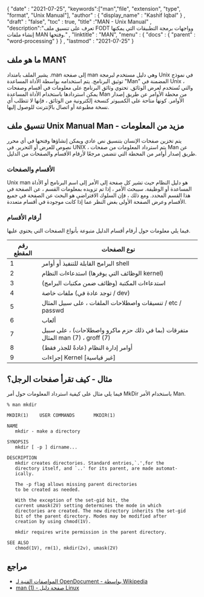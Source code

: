 {
  "date" : "2021-07-25",
  "keywords":["man","file", "extension", "type", "format", "Unix Manual"],
  "author" : {
    "display_name" : "Kashif Iqbal"
} ,
  "draft" : "false",
  "toc" : true,
  "title" :"MAN - Unix Manual" ,
  "description":"تعرف على تنسيق ملف FODT وواجهات برمجة التطبيقات التي يمكنها إنشاء ملفات MAN وفتحها." ,
  "linktitle" : "MAN",
  "menu" : {
    "docs" : {
      "parent" : "word-processing"
}
} ,
  "lastmod" : "2021-07-25"
}

## ما هو ملف MAN؟

يشير الملف بامتداد .man إلى صفحة man وهي دليل مستخدم لبرمجة Unix في نموذج توثيق البرنامج. يتم استخدامه بواسطة الأداة المساعدة "Man" المضمنة في Unix ، والتي تُستخدم لعرض الوثائق. تحتوي وثائق البرنامج على معلومات في أقسام وصفحات يمكن استردادها باستخدام الأداة المساعدة Man من محطة الأوامر عن طريق إصدار الأوامر. كونها متاحة على الكمبيوتر كنسخة إلكترونية من الوثائق ، فإنها لا تتطلب أي نسخة مطبوعة أو اتصال بالإنترنت للوصول إليها.

## تنسيق ملف Unix Manual Man - مزيد من المعلومات

يتم تخزين صفحات الإنسان بتنسيق نص عادي ويمكن إنشاؤها وفتحها في أي محرر نصوص للعرض أو التحرير. في UNIX ، يتم استرداد المعلومات من صفحات Man عن طريق إصدار أوامر من المحطة التي تتضمن مرجعًا لأرقام الأقسام والصفحات من الدليل.

### الأقسام والصفحات

Unix man هو دليل النظام حيث تشير كل صفحة إلى الأمر إلى اسم البرنامج أو الأداة المساعدة أو الوظيفة. سيبحث الأمر ، إذا تم تزويده بمعلومات القسم ، عن الصفحة في هذا القسم المحدد. ومع ذلك ، فإن السلوك الافتراضي هو البحث عن الصفحة في جميع الأقسام وعرض الصفحة الأولى بغض النظر عما إذا كانت موجودة في أقسام متعددة.

### أرقام الأقسام

فيما يلي معلومات حول أرقام أقسام الدليل متبوعة بأنواع الصفحات التي يحتوي عليها.

| رقم المقطع | نوع الصفحات |
---|---|
| 1 | البرامج القابلة للتنفيذ أو أوامر shell |
| 2 | استدعاءات النظام (الوظائف التي يوفرها kernel) |
| 3 | استدعاءات المكتبة (وظائف ضمن مكتبات البرامج) |
| 4 | ملفات خاصة (توجد عادة في / dev) |
| 5 | تنسيقات واصطلاحات الملفات ، على سبيل المثال / etc / passwd |
| 6 | ألعاب |
| 7 | متفرقات (بما في ذلك حزم ماكرو واصطلاحات) ، على سبيل المثال man (7) ، groff (7) |
| 8 | أوامر إدارة النظام (عادةً للجذر فقط) |
| 9 | إجراءات Kernel [غير قياسية] |

## مثال - كيف تقرأ صفحات الرجل؟

فيما يلي مثال على كيفية استرداد المعلومات حول أمر MkDir باستخدام الأمر Man.

```
% man mkdir

MKDIR(1)    USER COMMANDS       MKDIR(1)

NAME
   mkdir - make a directory

SYNOPSIS
   mkdir [ -p ] dirname...

DESCRIPTION
   mkdir creates directories. Standard entries,`.',for the
   directory itself, and `..' for its parent, are made automat-
   ically.

   The -p flag allows missing parent directories
   to be created as needed.

   With the exception of the set-gid bit, the
   current umask(2V) setting determines the mode in which
   directories are created. The new directory inherits the set-gid
   bit of the parent directory. Modes may be modified after
   creation by using chmod(1V).

   mkdir requires write permission in the parent directory.

SEE ALSO
   chmod(1V), rm(1), mkdir(2v), umask(2V)
```

## مراجع

* [المواصفات الفنية لـ OpenDocument - بواسطة Wikipedia](https://en.wikipedia.org/wiki/OpenDocument_technical_specification)
* [man (1) - صفحة دليل Linux](https://man7.org/linux/man-pages/man1/man.1.html)

